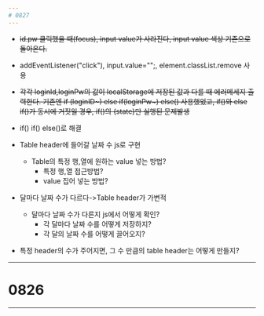 ```yaml
---
# 0827
---
```


- ~~id.pw 클릭했을 때(focus), input value가 사라진다, input value 색상 기존으로 돌아온다.~~
- addEventListener("click"), input.value="";, element.classList.remove 사용
- ~~각각 loginId,loginPw의 값이 localStorage에 저장된 값과 다를 때 에러메세지 출력한다. 기존엔 if (loginID~) else if(loginPw~) else() 사용했었고, if()와 else if()가 동시에 거짓일 경우, if()의 {state}만 실행된 문제발생~~
- if() if() else()로 해결

- Table header에 들어갈 날짜 수 js로 구현
  - Table의 특정 행,열에 원하는 value 넣는 방법?
    - 특정 행,열 접근방법?
    - value 집어 넣는 방법?
- 달마다 날짜 수가 다르다->Table header가 가변적
  - 달마다 날짜 수가 다른지 js에서 어떻게 확인?
    - 각 달마다 날짜 수를 어떻게 저장하지?
    - 각 달의 날짜 수를 어떻게 끌어오지?
- 특정 header의 수가 주어지면, 그 수 만큼의 table header는 어떻게 만들지?

---

# 0826

---
